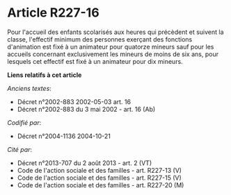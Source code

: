 # Article R227-16

Pour l'accueil des enfants scolarisés aux heures qui précèdent et suivent la classe, l'effectif minimum des personnes
exerçant des fonctions d'animation est fixé à un animateur pour quatorze mineurs sauf pour les accueils concernant
exclusivement les mineurs de moins de six ans, pour lesquels cet effectif est fixé à un animateur pour dix mineurs.

**Liens relatifs à cet article**

_Anciens textes_:

  - Décret n°2002-883 2002-05-03 art. 16
  - Décret n°2002-883 du 3 mai 2002 - art. 16 (Ab)

_Codifié par_:

  - Décret n°2004-1136 2004-10-21

_Cité par_:

  - Décret n°2013-707 du 2 août 2013 - art. 2 (VT)
  - Code de l'action sociale et des familles - art. R227-13 (V)
  - Code de l'action sociale et des familles - art. R227-15 (V)
  - Code de l'action sociale et des familles - art. R227-20 (M)
